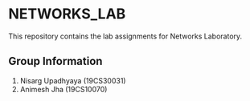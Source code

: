 # NETWORKS_LAB
This repository contains the lab assignments for Networks Laboratory.

## Group Information
1. Nisarg Upadhyaya (19CS30031)
2. Animesh Jha (19CS10070)
